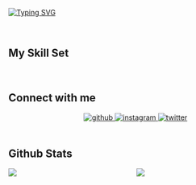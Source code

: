 [![Typing SVG](https://readme-typing-svg.demolab.com?font=Fira+Code&weight=500&size=24&pause=1000&center=true&color=F73F21&random=false&width=435&lines=Hello%2C+There!+%F0%9F%AB%A1;his+is+Thomas+RIBALTA...;Nice+to+meet+you!+%F0%9F%98%80)](https://git.io/typing-svg)

<br/>  


## My Skill Set  

<br/>  


## Connect with me  
<div align="center">
<a href="https://github.com/ThomasRibalta" target="_blank">
<img src=https://img.shields.io/badge/github-%2324292e.svg?&style=for-the-badge&logo=github&logoColor=white alt=github style="margin-bottom: 5px;" />
</a>
<a href="https://instagram.com/thomas.rba" target="_blank">
<img src=https://img.shields.io/badge/instagram-%23000000.svg?&style=for-the-badge&logo=instagram&logoColor=white alt=instagram style="margin-bottom: 5px;" />
</a>
<a href="https://twitter.com/thomas.rba" target="_blank">
<img src=https://img.shields.io/badge/twitter-%2300acee.svg?&style=for-the-badge&logo=twitter&logoColor=white alt=twitter style="margin-bottom: 5px;" />
</a>  
</div>  
  

<br/>  


## Github Stats  
<img src="https://github-readme-stats.vercel.app/api?username=ThomasRibalta&show_icons=true&count_private=true&hide_border=true" align="left" />  

<div align="center"><img src="https://github-readme-stats.vercel.app/api/top-langs/?username=ThomasRibalta&hide_border=true&layout=compact" align="center" /></div>  
